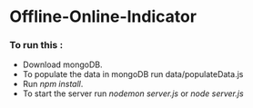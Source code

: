 # Offline-Online-Indicator


### To run this :

- Download mongoDB.
- To populate the data in mongoDB run data/populateData.js
- Run _npm install_.
- To start the server run _nodemon server.js_ or _node server.js_ 
